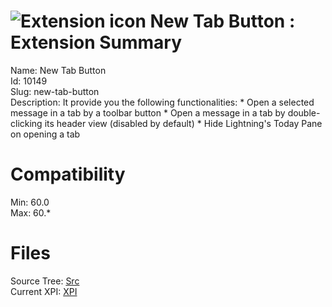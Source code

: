 # ![Extension icon](https://addons.thunderbird.net/user-media/addon_icons/10/10149-64.png?modified=1566853610) New Tab Button : Extension Summary

Name: New Tab Button  
Id: 10149  
Slug: new-tab-button  
Description: It provide you the following functionalities:
    * Open a selected message in a tab by a toolbar button
    * Open a message in a tab by double-clicking its header view (disabled by default)
    * Hide Lightning's Today Pane on opening a tab
  

# Compatibility
Min: 60.0  
Max: 60.*  

# Files

Source Tree: [Src](C:/Dev/Thunderbird/ThunderKdB/xall/x60/10149-new-tab-button/src)  
Current XPI: [XPI](C:/Dev/Thunderbird/ThunderKdB/xall/x60/10149-new-tab-button/xpi)  



